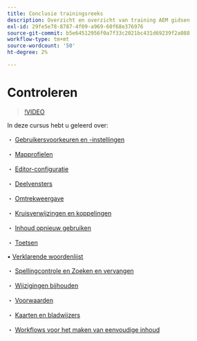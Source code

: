 ```yaml
---
title: Conclusie trainingsreeks
description: Overzicht en overzicht van training AEM gidsen
exl-id: 29fe5e78-8787-4f09-a969-60f68e376976
source-git-commit: b5e64512956f0a7f33c2021bc431d69239f2a088
workflow-type: tm+mt
source-wordcount: '50'
ht-degree: 2%

---
```


# Controleren

>[!VIDEO](https://video.tv.adobe.com/v/342771)

In deze cursus hebt u geleerd over:

・ [Gebruikersvoorkeuren en -instellingen](./user-settings-preferences-toolbars.md)

・ [Mapprofielen](folder-profiles.md)

・ [Editor-configuratie](editor-configuration.md)

・ [Deelvensters](panels.md)

・ [Omtrekweergave](outline-view.md)

・ [Kruisverwijzingen en koppelingen](cross-references-and-links.md)

・ [Inhoud opnieuw gebruiken](content-reuse.md)

・ [Toetsen](keys.md)

• [Verklarende woordenlijst](glossary.md)

・ [Spellingcontrole en Zoeken en vervangen](spell-check.md)

・ [Wijzigingen bijhouden](track-changes.md)

・ [Voorwaarden](conditions.md)

・ [Kaarten en bladwijzers](maps-and-bookmaps.md)

・ [Workflows voor het maken van eenvoudige inhoud](simple-content-creation-workflows.md)

